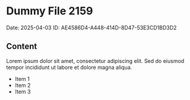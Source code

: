 # Dummy File 2159

Date: 2025-04-03
ID: AE4586D4-A448-414D-8D47-53E3CD1BD3D2

## Content

Lorem ipsum dolor sit amet, consectetur adipiscing elit.
Sed do eiusmod tempor incididunt ut labore et dolore magna aliqua.

* Item 1
* Item 2
* Item 3
